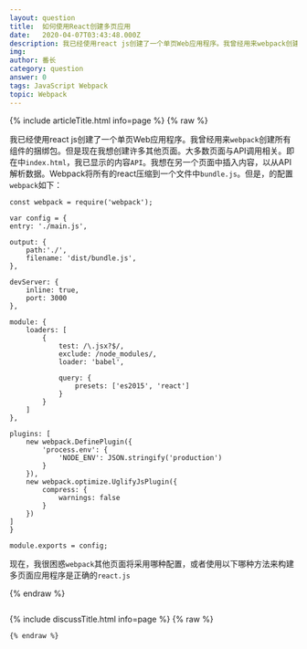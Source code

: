 ```yaml
---
layout: question
title:  如何使用React创建多页应用
date:   2020-04-07T03:43:48.000Z
description: 我已经使用react js创建了一个单页Web应用程序。我曾经用来webpack创建所有组件的捆绑包。但是现在我想创建许多其他页面。大多数页面与API调用...
img: 
author: 番长
category: question
answer: 0
tags: JavaScript Webpack
topic: Webpack
---
```

<div class="article-root">
  <div class="article">
    {% include articleTitle.html info=page %}
    {% raw %}
    <div class="article-content"><p><font style="vertical-align: inherit;"><font style="vertical-align: inherit;">我已经使用react js创建了一个单页Web应用程序。</font><font style="vertical-align: inherit;">我曾经用来</font></font><code>webpack</code><font style="vertical-align: inherit;"><font style="vertical-align: inherit;">创建所有组件的捆绑包。</font><font style="vertical-align: inherit;">但是现在我想创建许多其他页面。</font><font style="vertical-align: inherit;">大多数页面与API调用相关。</font><font style="vertical-align: inherit;">即在中</font></font><code>index.html</code><font style="vertical-align: inherit;"><font style="vertical-align: inherit;">，我已显示的内容</font></font><code>API</code><font style="vertical-align: inherit;"><font style="vertical-align: inherit;">。</font><font style="vertical-align: inherit;">我想在另一个页面中插入内容，以从API解析数据。</font><font style="vertical-align: inherit;">Webpack将所有的react压缩到一个文件中</font></font><code>bundle.js</code><font style="vertical-align: inherit;"><font style="vertical-align: inherit;">。</font><font style="vertical-align: inherit;">但是，的配置</font></font><code>webpack</code><font style="vertical-align: inherit;"><font style="vertical-align: inherit;">如下：</font></font></p>

<pre><code>const webpack = require('webpack');<font></font>
<font></font>
var config = {<font></font>
entry: './main.js',<font></font>
<font></font>
output: {<font></font>
    path:'./',<font></font>
    filename: 'dist/bundle.js',<font></font>
},<font></font>
<font></font>
devServer: {<font></font>
    inline: true,<font></font>
    port: 3000<font></font>
},<font></font>
<font></font>
module: {<font></font>
    loaders: [<font></font>
        {<font></font>
            test: /\.jsx?$/,<font></font>
            exclude: /node_modules/,<font></font>
            loader: 'babel',<font></font>
<font></font>
            query: {<font></font>
                presets: ['es2015', 'react']<font></font>
            }<font></font>
        }<font></font>
    ]<font></font>
},<font></font>
<font></font>
plugins: [<font></font>
    new webpack.DefinePlugin({<font></font>
        'process.env': {<font></font>
            'NODE_ENV': JSON.stringify('production')<font></font>
        }<font></font>
    }),<font></font>
    new webpack.optimize.UglifyJsPlugin({<font></font>
        compress: {<font></font>
            warnings: false<font></font>
        }<font></font>
    })<font></font>
]<font></font>
}<font></font>
<font></font>
module.exports = config;<font></font>
</code></pre>

<p><font style="vertical-align: inherit;"><font style="vertical-align: inherit;">现在，我很困惑</font></font><code>webpack</code><font style="vertical-align: inherit;"><font style="vertical-align: inherit;">其他页面将采用</font><font style="vertical-align: inherit;">哪种配置，</font><font style="vertical-align: inherit;">或者使用以下哪种方法来构建多页面应用程序是正确的</font></font><code>react.js</code></p></div>
    {% endraw %}
  </div>
  <p style="height: 0;width:0;overflow: hidden;"> 第4103篇《如何使用React创建多页应用》来自Winter(https://github.com/aiyld/aiyld.github.io)的站点</p>
  <div class="discuss-wrapper">
    {% include discussTitle.html info=page %}
    {% raw %}
    
    {% endraw %}
  </div>
<div>
